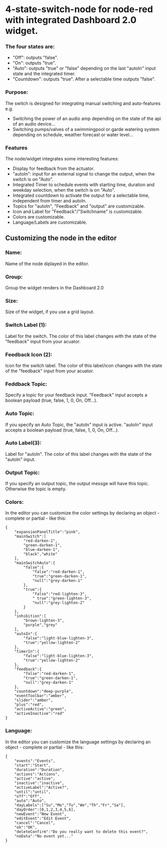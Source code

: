 # 4-state-switch-node for node-red with integrated Dashboard 2.0 widget.

### The four states are:
- "Off": outputs "false".
- "On": outputs "true".
- "Auto": outputs "true" or "false" depending on the last "autoIn" input state and the integrated timer.
- "Countdown": outputs "true". After a selectable time outputs "false".


### Purpose:
The switch is designed for integrating manual switching and auto-features e.g.
- Switching the power of an audio amp depending on the state of the api of an audio device...
- Switching pumps/valves of a swimmingpool or garde watering system depending on schedule, weather forecast or water level...


### Features
The node/widget integrates some interesting features:
- Display for feedback from the actuator.
- "autoIn": input for an external signal to change the output, when the switch is on "Auto".
- Integrated Timer to schedule events with starting time, duration and weekday selection, when the switch is on "Auto".
- Integrated countdown to activate the output for a selectable time, independent from timer and autoIn.
- Topics for "autoIn", "Feedback" and "output" are customizable.
- Icon and Label for "Feedback"/"Switchname" is customizable.
- Colors are customizable.
- Language/Labels are customizable.

## Customizing the node in the editor

### Name:
Name of the node diplayed in the editor.

### Group:
Group the widget renders in the Dashboard 2.0

### Size:
Size of the widget, if you use a grid layout.

### Switch Label (1):
Label for the switch. The color of this label changes with the state of the "feedback" input from your acuator.

### Feedback Icon (2):
Icon for the switch label. The color of this label/icon changes with the state of the "feedback" input from your acuator.

### Feddback Topic:
Specify a topic for your feedback input. "Feedback" input accepts a boolean payload (true, false, 1, 0, On, Off...).

### Auto Topic:
If you specify an Auto Topic, the "autoIn" input is active. "autoIn" input accepts a boolean payload (true, false, 1, 0, On, Off...).

### Auto Label(3):
Label for "autoIn". The color of this label changes with the state of the "autoIn" input.

### Output Topic:
If you specify an output topic, the output messge will have this topic. Otherwise the topic is empty.

### Colors:
In the editor you can customize the color settings by declaring an object - complete or partial - like this:
```
{
    "expansionPanelTitle":"pink",
    "mainSwitch":[
        "red-darken-1",
        "green-darken-1",
        "blue-darken-1",
        "black","white"
    ],
    "mainSwitchAuto":{
        "false":{
            "false":"red-darken-1",
            "true":"green-darken-1",
            "null":"grey-darken-1"
        },
        "true":{
            "false":"red-lighten-3",
            " true":"green-lighten-3",
            "null":"grey-lighten-2"
        }
    },
    "inhibition":[
        "brown-lighten-3",
        "purple","grey"
    ],
    "autoIn":{
        "false":"light-blue-lighten-3",
        "true":"yellow-lighten-2"
    },
    "timerIn":{
        "false":"light-blue-lighten-3",
        "true":"yellow-lighten-2"
    },
    "feedback":{
        "false":"red-darken-1",
        "true":"green-darken-1",
        "null":"grey-darken-1"
    },
    "countdown":"deep-purple",
    "eventToolbar":"amber",
    "slider":"amber",
    "plus":"red",
    "activeActive":"green",
    "activeInactive":"red"
}
```

### Language:
In the editor you can customize the language settings by declaring an object - complete or partial - like this:
```
{
    "events":"Events",
    "start":"Start",
    "duration":"Duration",
    "actions":"Actions",
    "active":"active",
    "inactive":"inactive",
    "activeLabel":"Active?",
    "until":"until",
    "off":"Off",
    "auto":"Auto",
    "dayLabels":["Su","Mo","Tu","We","Th","Fr","Sa"],
    "dayOrder":[0,1,2,3,4,5,6],
    "newEvent":"New Event",
    "editEvent":"Edit Event",
    "cancel":"Cancel",
    "ok":"OK",
    "deleteConfirm":"Do you really want to delete this event?",
    "noData":"No event yet..."
}
```
